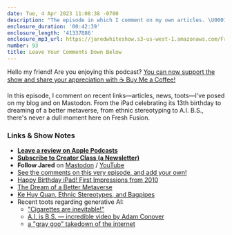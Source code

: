 ```yaml
---
date: Tue, 4 Apr 2023 11:08:38 -0700
description: "The episode in which I comment on my own articles. \U0001F602"
enclosure_duration: '00:42:39'
enclosure_length: '41337886'
enclosure_mp3_url: https://jaredwhiteshow.s3-us-west-1.amazonaws.com/FreshFusion_Episode_93%20-%20Leave%20Your%20Comments%20Down%20Below.mp3
number: 93
title: Leave Your Comments Down Below
---
```


Hello my friend! Are you enjoying this podcast? [You can now support the show and share your appreciation with ☕️ Buy Me a Coffee!](https://buymeacoffee.com/jaredwhite)

In this episode, I comment on recent links—articles, news, toots—I've posed on my blog and on Mastodon. From the iPad celebrating its 13th birthday to dreaming of a better metaverse, from ethnic stereotyping to A.I. B.S., there's never a dull moment here on Fresh Fusion.

### Links & Show Notes

* **[Leave a review on Apple Podcasts](https://podcasts.apple.com/us/podcast/fresh-fusion/id1387528457)**
* **[Subscribe to Creator Class (a Newsletter)](https://jaredwhite.com/creator-class)**
* **Follow Jared** on [Mastodon](https://indieweb.social/@jaredwhite) / [YouTube](https://www.youtube.com/@jaredcwhite)
* [See the comments on this very episode, and add your own!](https://jaredwhite.com/podcast/93)
* [Happy Birthday iPad! First Impressions from 2010](https://jaredwhite.com/links/20230403/happy-birthday-ipad)
* [The Dream of a Better Metaverse](https://jaredwhite.com/20230324/better-metaverse)
* [Ke Huy Quan, Ethnic Stereotypes, and Bagpipes](https://jaredwhite.com/links/20230325/dont-kiss-me-im-irish)
* Recent toots regarding generative AI:
	* ["Cigarettes are inevitable!"](https://indieweb.social/@jaredwhite/110118586852695268)
	* [A.I. is B.S. — incredible video by Adam Conover](https://indieweb.social/@jaredwhite/110120383477684892)
	* [a "gray goo" takedown of the internet](https://indieweb.social/@jaredwhite/110118388680783093)

